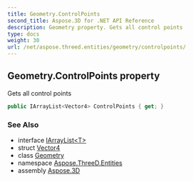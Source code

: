 ```yaml
---
title: Geometry.ControlPoints
second_title: Aspose.3D for .NET API Reference
description: Geometry property. Gets all control points
type: docs
weight: 30
url: /net/aspose.threed.entities/geometry/controlpoints/
---
```

## Geometry.ControlPoints property

Gets all control points

```csharp
public IArrayList<Vector4> ControlPoints { get; }
```

### See Also

* interface [IArrayList&lt;T&gt;](../../../aspose.threed.utilities/iarraylist-1/)
* struct [Vector4](../../../aspose.threed.utilities/vector4/)
* class [Geometry](../)
* namespace [Aspose.ThreeD.Entities](../../../aspose.threed.entities/)
* assembly [Aspose.3D](../../../)


